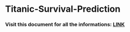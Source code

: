 # Titanic-Survival-Prediction

### Visit this document for all the informations: [LINK](https://docs.google.com/document/d/1dZuCEJjJDxDEInwQ_s3kducb_B8a1z0OKkwE62pbG-Y/pub)
